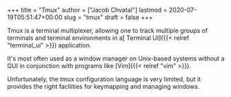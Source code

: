 +++
title = "Tmux"
author = ["Jacob Chvatal"]
lastmod = 2020-07-19T05:51:47+00:00
slug = "tmux"
draft = false
+++

Tmux is a terminal multiplexer,
allowing one to track multiple groups of terminals
and terminal environments in a[ Terminal UI]({{< relref "terminal_ui" >}}) application.

It's most often used as a window manager on Unix-based
systems without a GUI in conjunction with programs like [Vim]({{< relref "vim" >}}).

Unfortunately, the tmux configuration language is very limited,
but it provides the right facilities for keymapping and managing windows.
